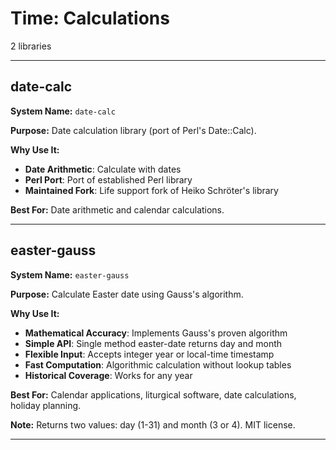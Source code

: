 # Time: Calculations

2 libraries

---

## date-calc

**System Name:** `date-calc`

**Purpose:** Date calculation library (port of Perl's Date::Calc).

**Why Use It:**
- **Date Arithmetic**: Calculate with dates
- **Perl Port**: Port of established Perl library
- **Maintained Fork**: Life support fork of Heiko Schröter's library

**Best For:** Date arithmetic and calendar calculations.

---


## easter-gauss

**System Name:** `easter-gauss`

**Purpose:** Calculate Easter date using Gauss's algorithm.

**Why Use It:**
- **Mathematical Accuracy**: Implements Gauss's proven algorithm
- **Simple API**: Single method easter-date returns day and month
- **Flexible Input**: Accepts integer year or local-time timestamp
- **Fast Computation**: Algorithmic calculation without lookup tables
- **Historical Coverage**: Works for any year

**Best For:** Calendar applications, liturgical software, date calculations, holiday planning.

**Note:** Returns two values: day (1-31) and month (3 or 4). MIT license.

---


